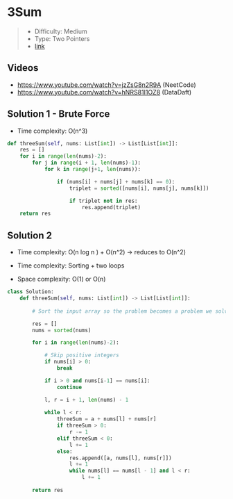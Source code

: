 # 3Sum

> - Difficulty: Medium
> - Type: Two Pointers
> - [link](https://leetcode.com/problems/3sum/)

## Videos
- https://www.youtube.com/watch?v=jzZsG8n2R9A (NeetCode)
- https://www.youtube.com/watch?v=hNRS81I1OZ8 (DataDaft)

## Solution 1 - Brute Force
- Time complexity: O(n^3)

```python
def threeSum(self, nums: List[int]) -> List[List[int]]:
    res = []
    for i in range(len(nums)-2):
        for j in range(i + 1, len(nums)-1):
            for k in range(j+1, len(nums)):

                if (nums[i] + nums[j] + nums[k] == 0):
                    triplet = sorted([nums[i], nums[j], nums[k]])

                    if triplet not in res:
                        res.append(triplet)
    return res
```

## Solution 2 
- Time complexity: O(n log n ) + O(n^2) -> reduces to O(n^2)
- Time complexity: Sorting + two loops

- Space complexity: O(1) or O(n)

```python
class Solution:
    def threeSum(self, nums: List[int]) -> List[List[int]]:
        
        # Sort the input array so the problem becomes a problem we solved from Two Sum II using two pointers.

        res = []
        nums = sorted(nums)

        for i in range(len(nums)-2):

            # Skip positive integers
            if nums[i] > 0:
                break

            if i > 0 and nums[i-1] == nums[i]:
                continue

            l, r = i + 1, len(nums) - 1
            
            while l < r:
                threeSum = a + nums[l] + nums[r]
                if threeSum > 0:
                    r -= 1
                elif threeSum < 0:
                    l += 1
                else:
                    res.append([a, nums[l], nums[r]])
                    l += 1
                    while nums[l] == nums[l - 1] and l < r:
                        l += 1
                        
        return res
```